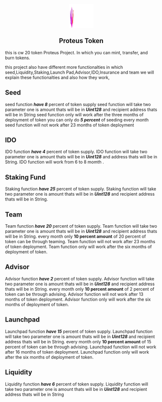 <div align="center">
  <a align="center" href="https://proteus.finance/">
    <img align="center" src="assets/logo.svg" alt="Logo" width="80" height="80">
  </a>
  <h2 align="center">Proteus Token</h2>
</div>

this is cw 20 token Proteus Project. In which you can mint, transfer, and burn tokens.

this project also have different more functionalties in which seed,Liquidity,Staking,Launch Pad,Advisor,IDO,Insurance and team we will explain these functionalties and also how they work,

## Seed

seed function **_have 8_** percent of token supply
seed function will take two parameter one is amount thats will be in **_Uint128_** and recipient address thats will be in String
seed function only will work after the three months of deployment of token
you can only do **_5 percent_** of seeding every month
seed function will not work after 23 months of token deployment

## IDO

IDO function **_have 4_** percent of token supply.
IDO function will take two parameter one is amount thats will be in **_Uint128_** and address thats will be in String.
IDO function will work from 6 to 8 momth .

## Staking Fund

Staking function **_have 25_** percent of token supply.
Staking function will take two parameter one is amount thats will be in **_Uint128_** and recipient address thats will be in String.

## Team

Team function **_have 20_** percent of token supply.
Team function will take two parameter one is amount thats will be in **_Uint128_** and recipient address thats will be in String.
every month only **10 percent amount** of 20 percent of token can be through teaming.
Team function will not work after 23 months of token deployment.
Team function only will work after the six months of deployment of token.

## Advisor

Advisor function **_have 2_** percent of token supply.
Advisor function will take two parameter one is amount thats will be in **_Uint128_** and recipient address thats will be in String.
every month only **10 percent amount** of 2 percent of token can be through advising.
Advisor function will not work after 13 months of token deployment.
Advisor function only will work after the six months of deployment of token.

## Launchpad

Launchpad function **_have 15_** percent of token supply.
Launchpad function will take two parameter one is amount thats will be in **_Uint128_** and recipient address thats will be in String.
every month only **10 percent amount** of 15 percent of token can be through advising.
Launchpad function will not work after 16 months of token deployment.
Launchpad function only will work after the six months of deployment of token.

## Liquidity

Liquidity function **_have 6_** percent of token supply.
Liquidity function will take two parameter one is amount thats will be in **_Uint128_** and recipient address thats will be in String
